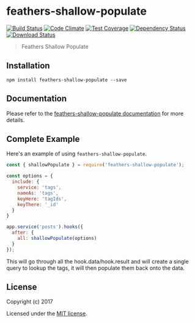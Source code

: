 # feathers-shallow-populate

[![Build Status](https://travis-ci.org/https://github.com/Mattchewone/feathers-shallow-populate.git.png?branch=master)](https://travis-ci.org/https://github.com/Mattchewone/feathers-shallow-populate.git)
[![Code Climate](https://codeclimate.com/github/https://github.com/Mattchewone/feathers-shallow-populate.git/badges/gpa.svg)](https://codeclimate.com/github/https://github.com/Mattchewone/feathers-shallow-populate.git)
[![Test Coverage](https://codeclimate.com/github/https://github.com/Mattchewone/feathers-shallow-populate.git/badges/coverage.svg)](https://codeclimate.com/github/https://github.com/Mattchewone/feathers-shallow-populate.git/coverage)
[![Dependency Status](https://img.shields.io/david/https://github.com/Mattchewone/feathers-shallow-populate.git.svg?style=flat-square)](https://david-dm.org/https://github.com/Mattchewone/feathers-shallow-populate.git)
[![Download Status](https://img.shields.io/npm/dm/feathers-shallow-populate.svg?style=flat-square)](https://www.npmjs.com/package/feathers-shallow-populate)

> Feathers Shallow Populate

## Installation

```
npm install feathers-shallow-populate --save
```

## Documentation

Please refer to the [feathers-shallow-populate documentation](http://docs.feathersjs.com/) for more details.

## Complete Example

Here's an example of using `feathers-shallow-populate`.

```js
const { shallowPopulate } = require('feathers-shallow-populate');

const options = {
  include: {
    service: 'tags',
    nameAs: 'tags',
    keyHere: 'tagIds',
    keyThere: '_id'
  }
}

app.service('posts').hooks({
  after: {
    all: shallowPopulate(options)
  }
});
```

This will go through all the hook.data/hook.result and will create a single query to lookup the tags, it will then populate them back onto the data.

## License

Copyright (c) 2017

Licensed under the [MIT license](LICENSE).
